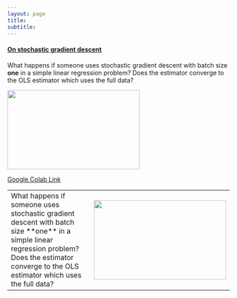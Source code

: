 ```yaml
---
layout: page
title: 
subtitle: 
---
```

>

#### <a href="https://github.com/Mekahou/Fun-Stuff/blob/main/codes/stochastic%20gradient%20descent/1%20Gradient%20Descent%20and%20Stochastic%20Gradient%20Descent.ipynb" target="_blank"> On stochastic gradient descent</a>

What happens if someone uses stochastic gradient descent with batch size **one** in a simple linear regression problem? Does the estimator converge to the OLS estimator which uses the full data? 

<img src="../docs/Webpage/Content/SGD_2nd.gif" width="300" height="180" />

<a href="https://colab.research.google.com/drive/1o0Ds4FWpo8rEfHkKn0_8wkOZ6LMejkxL?usp=sharing" target="_blank"> Google Colab Link</a>

<table border="0">
 <tr>
    <td>What happens if someone uses stochastic gradient descent with batch size **one** in a simple linear regression problem? Does the estimator converge to the OLS estimator which uses the full data?</td>
    <td><img src="../docs/Webpage/Content/SGD_2nd.gif" width="300" height="180" /></td>
 </tr>
</table>